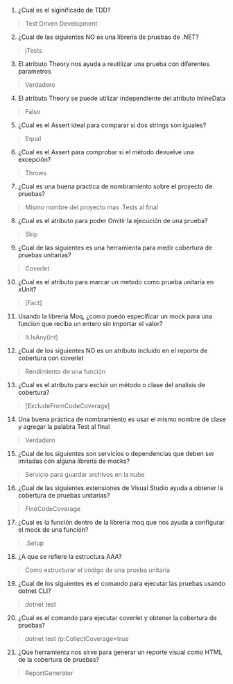 1. ¿Cual es el siginificado de TDD?

> Test Driven Development
2. ¿Cual de las siguientes NO es una librería de pruebas de .NET?

> jTests

3. El atributo Theory nos ayuda a reutilizar una prueba con diferentes parametros

> Verdadero

4. El atributo Theory se puede utilizar independiente del atributo InlineData

> Falso

5. ¿Cual es el Assert ideal para comparar si dos strings son iguales?

> Equal

6. ¿Cual es el Assert para comprobar si el método devuelve una excepción?

> Throws

7. ¿Cual es una buena practica de nombramiento sobre el proyecto de pruebas?

> Mismo nombre del proyecto mas .Tests al final

8. ¿Cual es el atributo para poder Omitir la ejecución de una prueba?

> Skip

9. ¿Cual de las siguientes es una herramienta para medir cobertura de pruebas unitarias?

> Coverlet
10. ¿Cual es el atributo para marcar un metodo como prueba unitaria en xUnit?

> [Fact]

11. Usando la librería Moq, ¿como puedo especificar un mock para una funcion que reciba un entero sin importar el valor?

> It.IsAny(int)

12. ¿Cual de los siguientes NO es un atributo incluido en el reporte de cobertura con coverlet

> Rendimiento de una función

13. ¿Cual es el atributo para excluir un método o clase del analisis de cobertura?

> [ExcludeFromCodeCoverage]

14. Una buena práctica de nombramiento es usar el mismo nombre de clase y agregar la palabra Test al final

> Verdadero

15. ¿Cual de los siguientes son servicios o dependencias que deben ser imitadas con alguna librería de mocks?

> Servicio para guardar archivos en la nube

16. ¿Cual de las siguientes extensiones de Visual Studio ayuda a obtener la cobertura de pruebas unitarias?

> FineCodeCoverage

17. ¿Cual es la función dentro de la librería moq que nos ayuda a configurar el mock de una función?

> .Setup

18. ¿A que se refiere la estructura AAA?

> Como estructurar el código de una prueba unitaria

19. ¿Cual de los siguientes es el comando para ejecutar las pruebas usando dotnet CLI?

> dotnet test

20. ¿Cual es el comando para ejecutar coverlet y obtener la cobertura de pruebas?

> dotnet test /p:CollectCoverage=true

21. ¿Que herramienta nos sirve para generar un reporte visual como HTML de la cobertura de pruebas?

> ReportGenerator